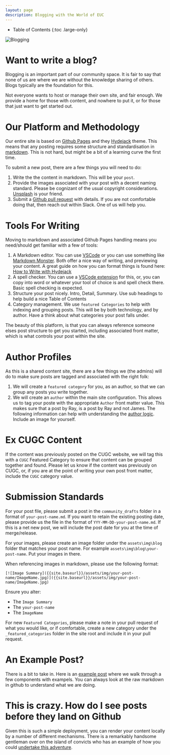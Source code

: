 ```yaml
---
layout: page
description: Blogging with the World of EUC
---
```


-  Table of Contents
{:toc .large-only}

![Blogging]({{site.baseurl}}/assets/img/blog-writing.jpg)

# Want to write a blog?

Blogging is an important part of our community space. It is fair to say that none of us are where we are without the knowledge sharing of others. Blogs typically are the foundation for this.

Not everyone wants to host or manage their own site, and fair enough. We provide a home for those with content, and nowhere to put it, or for those that just want to get started out.

# Our Platform and Methodology

Our entire site is based on [Github Pages](https://pages.github.com/) and they [Hydejack](https://hydejack.com/) theme. This means that any posting requires some structure and standardisation in [markdown](https://www.markdownguide.org/). This is not hard, but might be a bit of a learning curve the first time.

To submit a new post, there are a few things you will need to do:

1.  Write the the content in markdown. This will be your `post`.
2.  Provide the images associated with your post with a decent naming standard. Please be cognizant of the usual copyright considerations. [Unsplash](https://unsplash.com/) is your friend.
3.  Submit a [Github pull request](https://docs.github.com/en/pull-requests/collaborating-with-pull-requests/proposing-changes-to-your-work-with-pull-requests/about-pull-requests) with details. If you are not comfortable doing that, then reach out within Slack. One of us will help you.

# Tools For Writing

Moving to markdown and associated Github Pages handling means you need/should get familiar with a few of tools:

1.  A Markdown editor. You can use [VSCode](https://code.visualstudio.com/) or you can use something like [Markdown Monster](https://markdownmonster.west-wind.com/). Both offer a nice way of writing, and previewing your content. A great guide on how you can format things is found here: [How to Write with Hydejack](https://hydejack.com/docs/writing/)
2.  A spell checker. You can use a [VSCode extension](https://marketplace.visualstudio.com/items?itemName=streetsidesoftware.code-spell-checker) for this, or, you can copy into word or whatever your tool of choice is and spell check there. Basic spell checking is expected.
3.  Structure your post nicely. Intro, Detail, Summary. Use sub headings to help build a nice Table of Contents
4.  Category management. We use `featured Categories` to help with indexing and grouping posts. This will be by both technology, and by author. Have a think about what categories your post falls under.

The beauty of this platform, is that you can always reference someone elses post structure to get you started, including associated front matter, which is what controls your post within the site.

# Author Profiles

As this is a shared content site, there are a few things we (the admins) will do to make sure posts are tagged and associated with the right folk:

1.  We will create a `featured category` for you, as an author, so that we can group any posts you write together.
2.  We will create an `author` within the main site configuration. This allows us to tag your poste with the appropriate `Author` front matter value. This makes sure that a post by Ray, is a post by Ray and not James. The following information can help with understanding the [author logic](https://hydejack.com/docs/config/#adding-an-author). Include an image for yourself.
  
# Ex CUGC Content

If the content was previously posted on the CUGC website, we will tag this with a `CUGC` Featured Category to ensure that content can be grouped together and found. Please let us know if the content was previously on CUGC, or, if you are at the point of writing your own post front matter, include the `CUGC` category value.

# Submission Standards

For your post file, please submit a post in the `community_drafts` folder in a format of `your-post-name.md`. If you want to retain the existing posting date, please provide us the file in the format of `YYY-MM-DD-your-post-name.md`. If this is a net new post, we will include the post date for you at the time of merge/release.

For your images, please create an image folder under the `assets\img\blog` folder that matches your post name. For example `assets\img\blog\your-post-name`. Put your images in there.

When referencing images in markdown, please use the following format:

```
[![Image Summary]({{site.baseurl}}/assets/img/your-post-name/ImageName.jpg)]({{site.baseurl}}/assets/img/your-post-name/ImageName.jpg)
```

Ensure you alter:

-  The `Image Summary`
-  The `your-post-name`
-  The `ImageName`

For new `Featured Categories`, please make a note in your pull request of what you would like, or if comfortable, create a new category under the `_featured_categories` folder in the site root and include it in your pull request.

# An Example Post?

There is a bit to take in. Here is an [example post](https://worldofeuc.com/a-draft-post-used-for-how-to-blog) where we walk through a few components with exampels. You can always look at the raw markdown in github to understand what we are doing.

# This is crazy. How do I see posts before they land on Github

Given this is such a simple deployment, you can render your content locally by a number of different mechanisms. There is a remarkably handsome gentleman over on the island of convicts who has an example of how you could [undertake this adventure](https://jkindon.com/hydejack-github-pages-docker-containers/).
